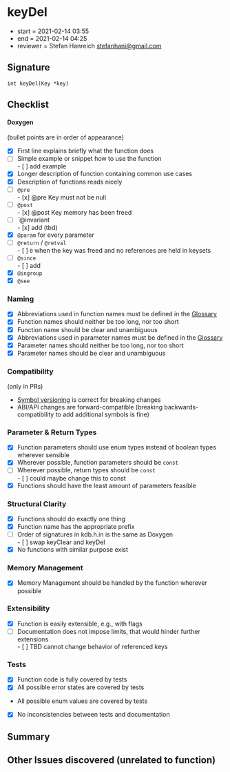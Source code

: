 # keyDel

- start = 2021-02-14 03:55
- end = 2021-02-14 04:25
- reviewer = Stefan Hanreich <stefanhani@gmail.com>

## Signature

`int keyDel(Key *key)`

## Checklist

#### Doxygen

(bullet points are in order of appearance)

- [x] First line explains briefly what the function does
- [ ] Simple example or snippet how to use the function  
       - [ ] add example
- [x] Longer description of function containing common use cases
- [x] Description of functions reads nicely
- [ ] `@pre`  
       - [x] @pre Key must not be null
- [ ] `@post`  
       - [x] @post Key memory has been freed
- [ ] `@invariant  
       - [x] add (tbd)
- [x] `@param` for every parameter
- [ ] `@return` / `@retval`  
       - [ ] `0` when the key was freed and no references are held in keysets
- [ ] `@since`  
       - [ ] add
- [x] `@ingroup`
- [x] `@see`

### Naming

- [x] Abbreviations used in function names must be defined in the
      [Glossary](/doc/help/elektra-glossary.md)
- [x] Function names should neither be too long, nor too short
- [x] Function name should be clear and unambiguous
- [x] Abbreviations used in parameter names must be defined in the
      [Glossary](/doc/help/elektra-glossary.md)
- [x] Parameter names should neither be too long, nor too short
- [x] Parameter names should be clear and unambiguous

### Compatibility

(only in PRs)

- [Symbol versioning](/doc/dev/symbol-versioning.md)
  is correct for breaking changes
- ABI/API changes are forward-compatible (breaking backwards-compatibility
  to add additional symbols is fine)

### Parameter & Return Types

- [x] Function parameters should use enum types instead of boolean types
      wherever sensible
- [x] Wherever possible, function parameters should be `const`
- [ ] Wherever possible, return types should be `const`  
       - [ ] could maybe change this to const
- [x] Functions should have the least amount of parameters feasible

### Structural Clarity

- [x] Functions should do exactly one thing
- [x] Function name has the appropriate prefix
- [ ] Order of signatures in kdb.h.in is the same as Doxygen  
       - [ ] swap keyClear and keyDel
- [x] No functions with similar purpose exist

### Memory Management

- [x] Memory Management should be handled by the function wherever possible

### Extensibility

- [x] Function is easily extensible, e.g., with flags
- [ ] Documentation does not impose limits, that would hinder further extensions  
       - [ ] TBD cannot change behavior of referenced keys

### Tests

- [x] Function code is fully covered by tests
- [x] All possible error states are covered by tests
- All possible enum values are covered by tests
- [x] No inconsistencies between tests and documentation

## Summary

## Other Issues discovered (unrelated to function)
